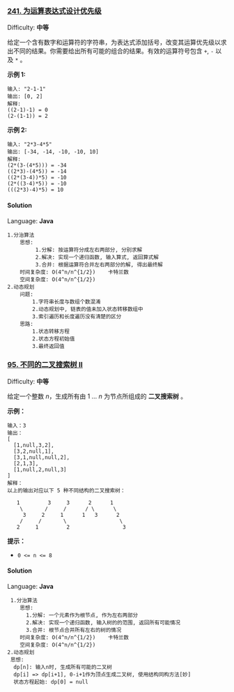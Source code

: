 ### [241\. 为运算表达式设计优先级](https://leetcode-cn.com/problems/different-ways-to-add-parentheses/description/)

Difficulty: **中等**


给定一个含有数字和运算符的字符串，为表达式添加括号，改变其运算优先级以求出不同的结果。你需要给出所有可能的组合的结果。有效的运算符号包含 `+`, `-` 以及 `*` 。

**示例 1:**

```
输入: "2-1-1"
输出: [0, 2]
解释: 
((2-1)-1) = 0 
(2-(1-1)) = 2
```

**示例 2:**

```
输入: "2*3-4*5"
输出: [-34, -14, -10, -10, 10]
解释: 
(2*(3-(4*5))) = -34 
((2*3)-(4*5)) = -14 
((2*(3-4))*5) = -10 
(2*((3-4)*5)) = -10 
(((2*3)-4)*5) = 10
```


#### Solution

Language: **Java**

```
1.分治算法
    思想:
         1.分解: 按运算符分成左右两部分, 分别求解
         2.解决: 实现一个递归函数, 输入算式, 返回算式解
         3.合并: 根据运算符合并左右两部分的解, 得出最终解
    时间复杂度: O(4^n/n^{1/2})    卡特兰数
    空间复杂度: O(4^n/n^{1/2})
​2.动态规划
    问题:
        1.字符串长度与数组个数混淆
        2.动态规划中, 链表的值未加入状态转移数组中
        3.索引遍历和长度遍历没有清楚的区分
    思路:
        1.状态转移方程
        2.状态方程初始值
        3.最终返回值
```
### [95\. 不同的二叉搜索树 II](https://leetcode-cn.com/problems/unique-binary-search-trees-ii/description/)

Difficulty: **中等**


给定一个整数 _n_，生成所有由 1 ... _n_ 为节点所组成的 **二叉搜索树** 。

**示例：**

```
输入：3
输出：
[
  [1,null,3,2],
  [3,2,null,1],
  [3,1,null,null,2],
  [2,1,3],
  [1,null,2,null,3]
]
解释：
以上的输出对应以下 5 种不同结构的二叉搜索树：

   1         3     3      2      1
    \       /     /      / \      \
     3     2     1      1   3      2
    /     /       \                 \
   2     1         2                 3
```

**提示：**

*   `0 <= n <= 8`


#### Solution

Language: **Java**

```
 1.分治算法
    思想:
      1.分解: 一个元素作为根节点, 作为左右两部分
      2.解决: 实现一个递归函数, 输入树的的范围, 返回所有可能情况
      3.合并: 根节点合并所有左右的树的情况
    时间复杂度: O(4^n/n^{1/2})    卡特兰数
    空间复杂度: O(4^n/n^{1/2})
​2.动态规划
 思想:
  dp[n]: 输入n时, 生成所有可能的二叉树
  dp[i] => dp[i+1], 0-i+1作为顶点生成二叉树, 使用结构同构方法[妙]
  状态方程起始: dp[0] = null
```